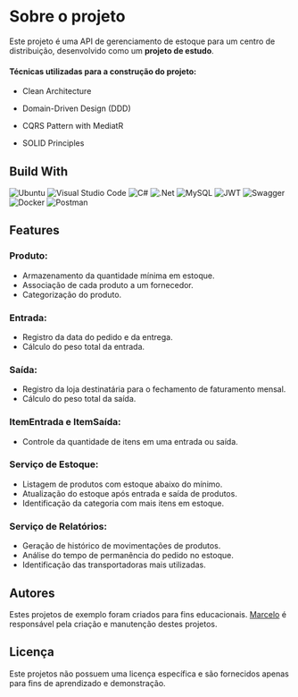 # Sobre o projeto

Este projeto é uma API de gerenciamento de estoque para um centro de distribuição, desenvolvido como um **projeto de estudo**.

#### Técnicas utilizadas para a construção do projeto:

- Clean Architecture

- Domain-Driven Design (DDD)

- CQRS Pattern with MediatR

- SOLID Principles

## Build With

![Ubuntu](https://img.shields.io/badge/Ubuntu-E95420?style=for-the-badge&logo=ubuntu&logoColor=white)
![Visual Studio Code](https://img.shields.io/badge/Visual%20Studio%20Code-0078d7.svg?style=for-the-badge&logo=visual-studio-code&logoColor=white)
![C#](https://img.shields.io/badge/c%23-%23239120.svg?style=for-the-badge&logo=csharp&logoColor=white)
![.Net](https://img.shields.io/badge/.NET-5C2D91?style=for-the-badge&logo=.net&logoColor=white)
![MySQL](https://img.shields.io/badge/MySQL-005C84?style=for-the-badge&logo=mysql&logoColor=white)
![JWT](https://img.shields.io/badge/JWT-black?style=for-the-badge&logo=JSON%20web%20tokens)
![Swagger](https://camo.githubusercontent.com/6e4dd9644d5327ffad6433ecb2f4c0a8f41531fcfe142ae36d7e1cb162774fc3/68747470733a2f2f696d672e736869656c64732e696f2f62616467652f537761676765722d3230354533423f7374796c653d666f722d7468652d6261646765266c6f676f3d73776167676572266c6f676f436f6c6f723d7768697465)
![Docker](https://img.shields.io/badge/Docker-2CA5E0?style=for-the-badge&logo=docker&logoColor=white)
![Postman](https://img.shields.io/badge/Postman-FF6C37?style=for-the-badge&logo=Postman&logoColor=white)


## Features

### Produto:

- Armazenamento da quantidade mínima em estoque.
- Associação de cada produto a um fornecedor.
- Categorização do produto.

### Entrada:

- Registro da data do pedido e da entrega.
- Cálculo do peso total da entrada.

### Saída:

- Registro da loja destinatária para o fechamento de faturamento mensal.
- Cálculo do peso total da saída.

### ItemEntrada e ItemSaída:

- Controle da quantidade de itens em uma entrada ou saída.

### Serviço de Estoque:

- Listagem de produtos com estoque abaixo do mínimo.
- Atualização do estoque após entrada e saída de produtos.
- Identificação da categoria com mais itens em estoque.

### Serviço de Relatórios:

- Geração de histórico de movimentações de produtos.
- Análise do tempo de permanência do pedido no estoque.
- Identificação das transportadoras mais utilizadas.

## Autores

Estes projetos de exemplo foram criados para fins educacionais. [Marcelo](https://github.com/Mmarcelinho) é responsável pela criação e manutenção destes projetos.

## Licença

Este projetos não possuem uma licença específica e são fornecidos apenas para fins de aprendizado e demonstração.
